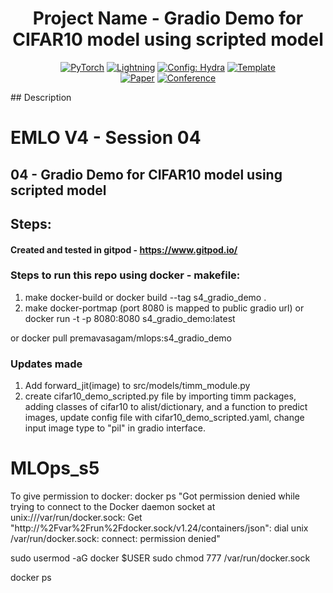 


<div align="center">

# Project Name - Gradio Demo for CIFAR10 model using scripted model

<a href="https://pytorch.org/get-started/locally/"><img alt="PyTorch" src="https://img.shields.io/badge/PyTorch-ee4c2c?logo=pytorch&logoColor=white"></a>
<a href="https://pytorchlightning.ai/"><img alt="Lightning" src="https://img.shields.io/badge/-Lightning-792ee5?logo=pytorchlightning&logoColor=white"></a>
<a href="https://hydra.cc/"><img alt="Config: Hydra" src="https://img.shields.io/badge/Config-Hydra-89b8cd"></a>
<a href="https://github.com/ashleve/lightning-hydra-template"><img alt="Template" src="https://img.shields.io/badge/-Lightning--Hydra--Template-017F2F?style=flat&logo=github&labelColor=gray"></a><br>
[![Paper](http://img.shields.io/badge/paper-arxiv.1001.2234-B31B1B.svg)](https://www.nature.com/articles/nature14539)
[![Conference](http://img.shields.io/badge/AnyConference-year-4b44ce.svg)](https://papers.nips.cc/paper/2020)

</div>
## Description


# EMLO V4 - Session 04

## 04 - Gradio Demo for CIFAR10 model using scripted model

## Steps:

#### Created and tested in gitpod - https://www.gitpod.io/ 

### Steps to run this repo using docker - makefile:

1. make docker-build or docker build --tag s4_gradio_demo .
2. make docker-portmap (port 8080 is mapped to public gradio url) or docker run -t -p 8080:8080 s4_gradio_demo:latest

or docker pull premavasagam/mlops:s4_gradio_demo 

### Updates made
1. Add forward_jit(image) to src/models/timm_module.py
2. create cifar10_demo_scripted.py file by importing timm packages, adding classes of cifar10 to alist/dictionary, and a function to predict images, update config file with cifar10_demo_scripted.yaml, change input image type to "pil" in gradio interface.

# MLOps_s5

To give permission to docker:
docker ps
"Got permission denied while trying to connect to the Docker daemon socket at unix:///var/run/docker.sock: Get "http://%2Fvar%2Frun%2Fdocker.sock/v1.24/containers/json": dial unix /var/run/docker.sock: connect: permission denied"

sudo usermod -aG docker $USER
sudo chmod 777 /var/run/docker.sock

docker ps

